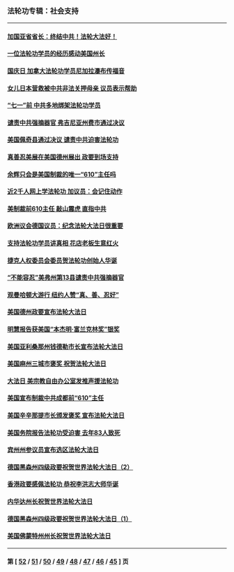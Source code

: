 ### 法轮功专辑：社会支持
---
#### [加国亚省省长：终结中共！法轮大法好！](../../pages/nf4386/n13084394.md?07140430) 
#### [一位法轮功学员的经历感动美国州长](../../pages/nf4386/n13078953.md?07140430) 
#### [国庆日 加拿大法轮功学员尼加拉瀑布传福音](../../pages/nf4386/n13064493.md?07140430) 
#### [女儿日本营救被中共非法关押母亲 议员表示帮助](../../pages/nf4386/n13053042.md?07140430) 
#### [“七一”前 中共多地绑架法轮功学员](../../pages/nf4386/n13045655.md?07140430) 
#### [谴责中共强摘器官 弗吉尼亚州费市通过决议](../../pages/nf4386/n13040108.md?07140430) 
#### [美国佩奇县通过决议 谴责中共迫害法轮功](../../pages/nf4386/n13027185.md?07140430) 
#### [真善忍美展在美国德州展出 政要到场支持](../../pages/nf4386/n13010579.md?07140430) 
#### [余辉只会是美国制裁的唯一“610”主任吗](../../pages/nf4386/n12972837.md?07140430) 
#### [近2千人网上学法轮功 加议员：会记住动作](../../pages/nf4386/n12972642.md?07140430) 
#### [美制裁前610主任 敲山震虎 直指中共](../../pages/nf4386/n12968555.md?07140430) 
#### [欧洲议会德国议员：纪念法轮大法日很重要](../../pages/nf4386/n12965367.md?07140430) 
#### [支持法轮功学员讲真相 花店老板生意红火](../../pages/nf4386/n12963056.md?07140430) 
#### [捷克人权委员会委员贺法轮功创始人华诞](../../pages/nf4386/n12960301.md?07140430) 
#### [“不能容忍”美弗州第13县谴责中共强摘器官](../../pages/nf4386/n12958610.md?07140430) 
#### [观曼哈顿大游行 纽约人赞“真、善、忍好”](../../pages/nf4386/n12956249.md?07140430) 
#### [美国德州政要宣布法轮大法日](../../pages/nf4386/n12958567.md?07140430) 
#### [明慧报告获美国“本杰明‧富兰克林奖”银奖](../../pages/nf4386/n12955404.md?07140430) 
#### [美国亚利桑那州钱德勒市长宣布法轮大法日](../../pages/nf4386/n12953813.md?07140430) 
#### [美国麻州三城市褒奖 祝贺法轮大法日](../../pages/nf4386/n12953756.md?07140430) 
#### [大法日 美宗教自由办公室发推声援法轮功](../../pages/nf4386/n12950669.md?07140430) 
#### [美国宣布制裁中共成都前“610”主任](../../pages/nf4386/n12943654.md?07140430) 
#### [美国辛辛那提市长颁发褒奖 宣布法轮大法日](../../pages/nf4386/n12948869.md?07140430) 
#### [美国务院报告法轮功受迫害 去年83人致死](../../pages/nf4386/n12944350.md?07140430) 
#### [宾州州参议员宣布选区法轮大法日](../../pages/nf4386/n12939844.md?07140430) 
#### [德国黑森州四级政要祝贺世界法轮大法日（2）](../../pages/nf4386/n12937571.md?07140430) 
#### [香港政要感佩法轮功 恭祝李洪志大师华诞](../../pages/nf4386/n12937400.md?07140430) 
#### [内华达州长祝贺世界法轮大法日](../../pages/nf4386/n12936785.md?07140430) 
#### [德国黑森州四级政要祝贺世界法轮大法日（1）](../../pages/nf4386/n12934877.md?07140430) 
#### [美国佛蒙特州州长祝贺世界法轮大法日](../../pages/nf4386/n12935031.md?07140430) 

---
#### 第 [ [52](./52.md?07140430) / [51](./51.md?07140430) / [50](./50.md?07140430) / [49](./49.md?07140430) / [48](./48.md?07140430) / [47](./47.md?07140430) / [46](./46.md?07140430) / [45](./45.md?07140430) ] 页
